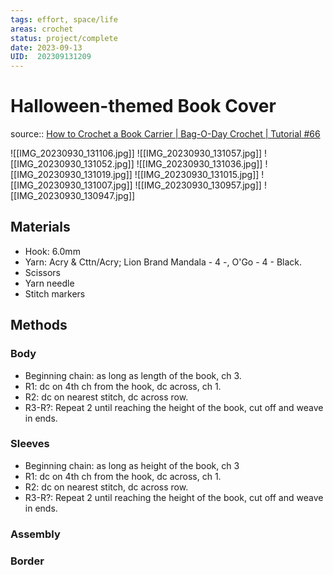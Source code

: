 ```yaml
---
tags: effort, space/life
areas: crochet
status: project/complete
date: 2023-09-13
UID:  202309131209
---
```


# Halloween-themed Book Cover
source:: [How to Crochet a Book Carrier | Bag-O-Day Crochet | Tutorial #66](https://youtu.be/C9hATOlkYOQ?si=vPRbAn24zlKiY-j2)

![[IMG_20230930_131106.jpg]]
![[IMG_20230930_131057.jpg]]
![[IMG_20230930_131052.jpg]]
![[IMG_20230930_131036.jpg]]
![[IMG_20230930_131019.jpg]]
![[IMG_20230930_131015.jpg]]
![[IMG_20230930_131007.jpg]]
![[IMG_20230930_130957.jpg]]
![[IMG_20230930_130947.jpg]]

## Materials
- Hook: 6.0mm
- Yarn: Acry & Cttn/Acry; Lion Brand Mandala - 4 -, O'Go - 4 - Black.
- Scissors
- Yarn needle
- Stitch markers

## Methods
### Body
- Beginning chain: as long as length of the book, ch 3.
- R1: dc on 4th ch from the hook, dc across, ch 1.
- R2: dc on nearest stitch, dc across row.
- R3-R?: Repeat 2 until reaching the height of the book, cut off and weave in ends.

### Sleeves
- Beginning chain: as long as height of the book, ch 3
- R1: dc on 4th ch from the hook, dc across, ch 1.
- R2: dc on nearest stitch, dc across row.
- R3-R?: Repeat 2 until reaching the height of the book, cut off and weave in ends.
### Assembly

### Border